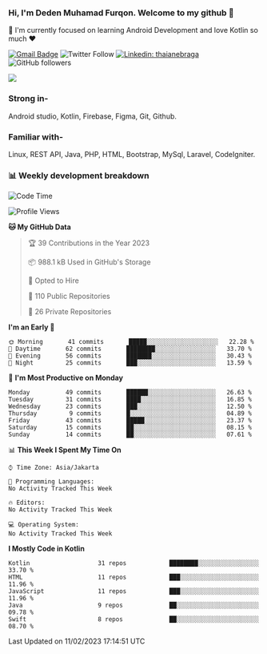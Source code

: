 ### Hi, I'm Deden Muhamad Furqon. Welcome to my github 👋

<!--
**furqoncreative/furqoncreative** is a ✨ _special_ ✨ repository because its `README.md` (this file) appears on your GitHub profile.

Here are some ideas to get you started:

- 🔭 I’m currently working on ...
- 👯 I’m looking to collaborate on ...
- 🤔 I’m looking for help with ...
- 💬 Ask me about ...
- 📫 How to reach me: ...
- 😄 Pronouns: ...
- ⚡ Fun fact: ...
-->

  🌱 I'm currently focused on learning Android Development and love Kotlin so much ❤ 

[![Gmail Badge](https://img.shields.io/badge/-furqoncreative24@gmail.com-c14438?style=flat-square&logo=Gmail&logoColor=white&link=mailto:furqoncreative24@gmail.com)](mailto:furqoncreative24@gmail.com)
![Twitter Follow](https://img.shields.io/twitter/follow/furqoncreative?label=Follow)
[![Linkedin: thaianebraga](https://img.shields.io/badge/-Deden_Muhamad_Furqon-blue?style=flat-square&logo=Linkedin&logoColor=white&link=https://www.linkedin.com/in/anmol-p-singh/)](https://www.linkedin.com/in/furqoncreative/)
![GitHub followers](https://img.shields.io/github/followers/furqoncreative?label=Follow&style=social)

<img src="https://github-readme-stats.sera5-dev.vercel.app/api?username=furqoncreative&hide=stars&show_icons=true&count_private=true&include_all_commits=true&title_color=#008080&icon_color=#008080&hide_border=true" width="">

### Strong in-

Android studio, Kotlin, Firebase, Figma, Git, Github.

### Familiar with-
Linux, REST API, Java, PHP, HTML, Bootstrap, MySql, Laravel, CodeIgniter.

### 📊 Weekly development breakdown

<!--START_SECTION:waka-->
![Code Time](http://img.shields.io/badge/Code%20Time-1%2C284%20hrs%2018%20mins-blue)

![Profile Views](http://img.shields.io/badge/Profile%20Views-0-blue)

**🐱 My GitHub Data** 

> 🏆 39 Contributions in the Year 2023
 > 
> 📦 988.1 kB Used in GitHub's Storage 
 > 
> 💼 Opted to Hire
 > 
> 📜 110 Public Repositories 
 > 
> 🔑 26 Private Repositories  
 > 
**I'm an Early 🐤** 

```text
🌞 Morning       41 commits       █████░░░░░░░░░░░░░░░░░░░░   22.28 % 
🌆 Daytime       62 commits       ████████░░░░░░░░░░░░░░░░░   33.70 % 
🌃 Evening       56 commits       ███████░░░░░░░░░░░░░░░░░░   30.43 % 
🌙 Night         25 commits       ███░░░░░░░░░░░░░░░░░░░░░░   13.59 % 

```
📅 **I'm Most Productive on Monday** 

```text
Monday          49 commits       ██████░░░░░░░░░░░░░░░░░░░   26.63 % 
Tuesday         31 commits       ████░░░░░░░░░░░░░░░░░░░░░   16.85 % 
Wednesday       23 commits       ███░░░░░░░░░░░░░░░░░░░░░░   12.50 % 
Thursday         9 commits       █░░░░░░░░░░░░░░░░░░░░░░░░   04.89 % 
Friday          43 commits       █████░░░░░░░░░░░░░░░░░░░░   23.37 % 
Saturday        15 commits       ██░░░░░░░░░░░░░░░░░░░░░░░   08.15 % 
Sunday          14 commits       ██░░░░░░░░░░░░░░░░░░░░░░░   07.61 % 

```


📊 **This Week I Spent My Time On** 

```text
⌚︎ Time Zone: Asia/Jakarta

💬 Programming Languages: 
No Activity Tracked This Week

🔥 Editors: 
No Activity Tracked This Week

💻 Operating System: 
No Activity Tracked This Week

```

**I Mostly Code in Kotlin** 

```text
Kotlin                   31 repos            ████████░░░░░░░░░░░░░░░░░   33.70 % 
HTML                     11 repos            ███░░░░░░░░░░░░░░░░░░░░░░   11.96 % 
JavaScript               11 repos            ███░░░░░░░░░░░░░░░░░░░░░░   11.96 % 
Java                     9 repos             ██░░░░░░░░░░░░░░░░░░░░░░░   09.78 % 
Swift                    8 repos             ██░░░░░░░░░░░░░░░░░░░░░░░   08.70 % 

```



 Last Updated on 11/02/2023 17:14:51 UTC
<!--END_SECTION:waka-->
